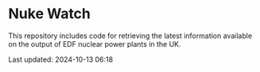 # Nuke Watch

This repository includes code for retrieving the latest information available on the output of EDF nuclear power plants in the UK.

Last updated: 2024-10-13 06:18